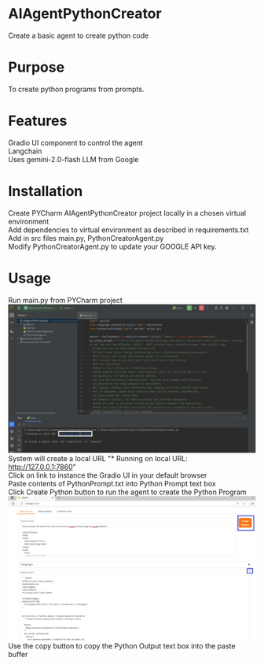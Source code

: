 # AIAgentPythonCreator

Create a basic agent to create python code

# Purpose

To create python programs from prompts.

# Features

Gradio UI component to control the agent <br>
Langchain <br>
Uses gemini-2.0-flash LLM from Google <br>

# Installation

Create PYCharm AIAgentPythonCreator project locally in a chosen virtual environment <br>
Add dependencies to virtual environment as described in requirements.txt <br>
Add in src files main.py, PythonCreatorAgent.py <br>
Modify PythonCreatorAgent.py to update your GOOGLE API key. <br>


# Usage

Run main.py from PYCharm project <br>
![Run project in PyCharm](RunMainInPyCharm.png) <br>
System will create a local URL "* Running on local URL:  http://127.0.0.1:7860" <br>
Click on link to instance the Gradio UI in your default browser <br>
Paste contents of PythonPrompt.txt into Python Prompt text box <br>
Click Create Python button to run the agent to create the Python Program <br>
![Run agent in browser](ClickPythonCreateButtonInBrowser.png) <br>
Use the copy button to copy the Python Output text box into the paste buffer <br>

